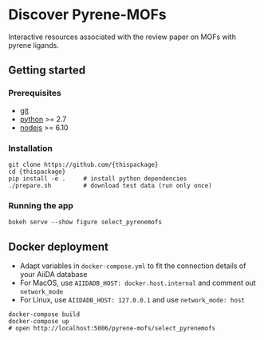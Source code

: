 # Discover Pyrene-MOFs

Interactive resources associated with the review paper on MOFs with pyrene ligands.

## Getting started

### Prerequisites

 * [git](https://git-scm.com/)
 * [python](https://www.python.org/) >= 2.7
 * [nodejs](https://nodejs.org/en/) >= 6.10

### Installation

```
git clone https://github.com/{thispackage}
cd {thispackage}
pip install -e .     # install python dependencies
./prepare.sh         # download test data (run only once)
```

### Running the app

```
bokeh serve --show figure select_pyrenemofs
```

## Docker deployment

 * Adapt variables in `docker-compose.yml` to fit the connection details of your AiiDA database
 * For MacOS, use `AIIDADB_HOST: docker.host.internal` and comment out `network_mode`
 * For Linux, use `AIIDADB_HOST: 127.0.0.1` and use `network_mode: host`

```
docker-compose build
docker-compose up
# open http://localhost:5006/pyrene-mofs/select_pyrenemofs
```

